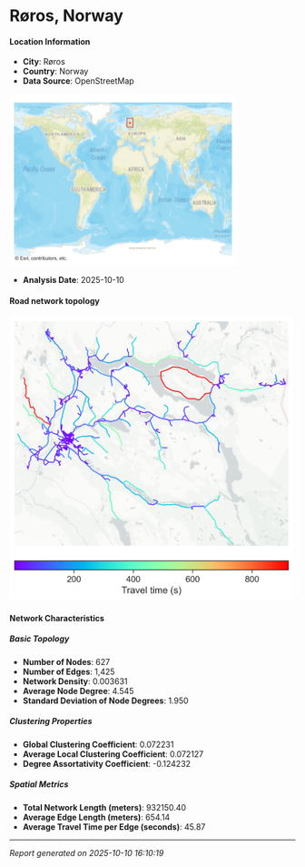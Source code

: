 # Røros, Norway

#### Location Information

- **City**: Røros
- **Country**: Norway
- **Data Source**: OpenStreetMap
<img src="Røros_location.png" alt="Røros Location Map" width="400" />

- **Analysis Date**: 2025-10-10

#### Road network topology

<img src="Røros_network_map.png" alt="Røros Road Network Map" width="500"/>

#### Network Characteristics

##### Basic Topology

- **Number of Nodes**: 627
- **Number of Edges**: 1,425
- **Network Density**: 0.003631
- **Average Node Degree**: 4.545
- **Standard Deviation of Node Degrees**: 1.950

##### Clustering Properties

- **Global Clustering Coefficient**: 0.072231
- **Average Local Clustering Coefficient**: 0.072127
- **Degree Assortativity Coefficient**: -0.124232

##### Spatial Metrics

- **Total Network Length (meters)**: 932150.40
- **Average Edge Length (meters)**: 654.14
- **Average Travel Time per Edge (seconds)**: 45.87

---
*Report generated on 2025-10-10 16:10:19*
